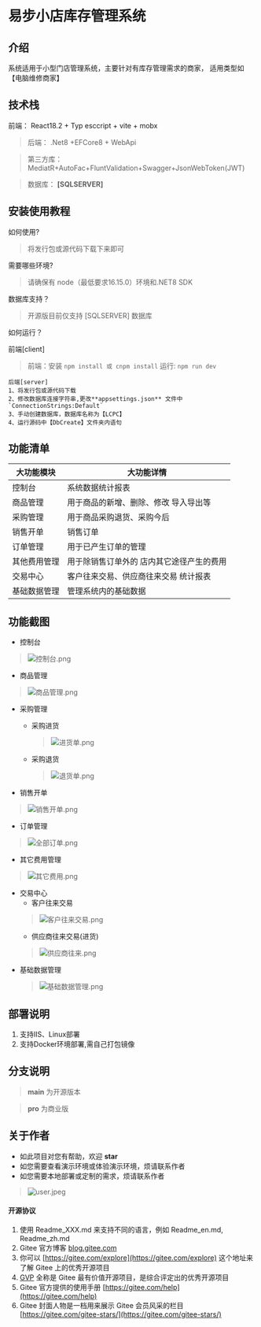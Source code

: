 # 易步小店库存管理系统

## 介绍
 系统适用于小型门店管理系统，主要针对有库存管理需求的商家，
适用类型如【电脑维修商家】

## 技术栈
> 
前端： React18.2 + Typ
esccript + vite + mobx 

> 后端： .Net8 +EFCore8 + WebApi

> 第三方库：MediatR+AutoFac+FluntValidation+Swagger+JsonWebToken(JWT)

> 数据库：   **[SQLSERVER]** 

## 安装使用教程
如何使用?
>将发行包或源代码下载下来即可

需要哪些环境?
>请确保有 node（最低要求16.15.0）环境和.NET8 SDK

数据库支持？

> 开源版目前仅支持 [SQLSERVER] 数据库 


如何运行？

前端[client]
> 前端：安装 `npm install 或 cnpm install` 运行: `npm run dev`

```
后端[server]
1、将发行包或源代码下载
2、修改数据库连接字符串,更改**appsettings.json** 文件中`ConnectionStrings:Default`
3、手动创建数据库，数据库名称为【LCPC】
4、运行源码中【DbCreate】文件夹内语句
```


## 功能清单
| 大功能模块  | 大功能详情               | 
|--------|---------------------|
| 控制台    | 系统数据统计报表            |
| 商品管理   | 用于商品的新增、删除、修改 导入导出等 |
| 采购管理   | 用于商品采购退货、采购今后       |
| 销售开单   | 销售订单                | 
| 订单管理   | 用于已产生订单的管理          | 
| 其他费用管理 | 用于除销售订单外的 店内其它途径产生的费用 | 
| 交易中心   | 客户往来交易、供应商往来交易 统计报表 |
| 基础数据管理 | 管理系统内的基础数据          |
## 功能截图
* 控制台
 > ![控制台.png](images%2F%E6%8E%A7%E5%88%B6%E5%8F%B0.png)
* 商品管理
> ![商品管理.png](images%2F%E5%95%86%E5%93%81%E7%AE%A1%E7%90%86.png)
* 采购管理
   * 采购进货
     > ![进货单.png](images%2F%E8%BF%9B%E8%B4%A7%E5%8D%95.png)
   * 采购退货
     > ![退货单.png](images%2F%E9%80%80%E8%B4%A7%E5%8D%95.png)
 
* 销售开单
> ![销售开单.png](images%2F%E9%94%80%E5%94%AE%E5%BC%80%E5%8D%95.png)
* 订单管理

> ![全部订单.png](images%2F%E5%85%A8%E9%83%A8%E8%AE%A2%E5%8D%95.png)
* 其它费用管理
> ![其它费用.png](images%2F%E5%85%B6%E5%AE%83%E8%B4%B9%E7%94%A8.png)
* 交易中心
  * 客户往来交易
  > ![客户往来交易.png](images%2F%E5%AE%A2%E6%88%B7%E5%BE%80%E6%9D%A5%E4%BA%A4%E6%98%93.png)
  * 供应商往来交易(进货)
  > ![供应商往来.png](images%2F%E4%BE%9B%E5%BA%94%E5%95%86%E5%BE%80%E6%9D%A5.png)
* 基础数据管理
  > ![基础数据管理.png](images%2F%E5%9F%BA%E7%A1%80%E6%95%B0%E6%8D%AE%E7%AE%A1%E7%90%86.png)
## 部署说明

1.  支持IIS、Linux部署
2.  支持Docker环境部署,需自己打包镜像

## 分支说明
>  **main** 为开源版本

>  **pro**  为商业版

## 关于作者
  * 如此项目对您有帮助，欢迎 **star**
  * 如您需要查看演示环境或体验演示环境，烦请联系作者
  * 如您需要本地部署或定制的需求，烦请联系作者
  >  ![user.jpeg](images%2Fuser.jpeg)
#### 开源协议

1.  使用 Readme\_XXX.md 来支持不同的语言，例如 Readme\_en.md, Readme\_zh.md
2.  Gitee 官方博客 [blog.gitee.com](https://blog.gitee.com)
3.  你可以 [https://gitee.com/explore](https://gitee.com/explore) 这个地址来了解 Gitee 上的优秀开源项目
4.  [GVP](https://gitee.com/gvp) 全称是 Gitee 最有价值开源项目，是综合评定出的优秀开源项目
5.  Gitee 官方提供的使用手册 [https://gitee.com/help](https://gitee.com/help)
6.  Gitee 封面人物是一档用来展示 Gitee 会员风采的栏目 [https://gitee.com/gitee-stars/](https://gitee.com/gitee-stars/)
